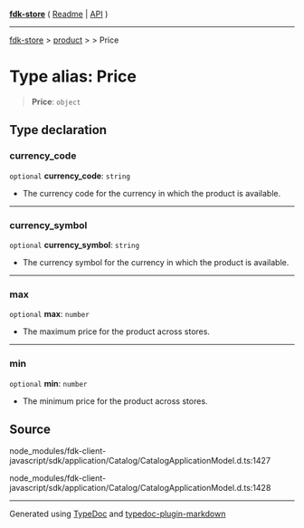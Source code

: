 [**fdk-store**](../../../README.md) ( [Readme](../../../README.md) \| [API](../../../API.md) )

---

[fdk-store](../../../API.md) > [product](../../README.md) > [<internal>](../README.md) > Price

# Type alias: Price

> **Price**: `object`

## Type declaration

### currency_code

`optional` **currency_code**: `string`

- The currency code for the currency in
  which the product is available.

---

### currency_symbol

`optional` **currency_symbol**: `string`

- The currency symbol for the currency
  in which the product is available.

---

### max

`optional` **max**: `number`

- The maximum price for the product across stores.

---

### min

`optional` **min**: `number`

- The minimum price for the product across stores.

## Source

node_modules/fdk-client-javascript/sdk/application/Catalog/CatalogApplicationModel.d.ts:1427

node_modules/fdk-client-javascript/sdk/application/Catalog/CatalogApplicationModel.d.ts:1428

---

Generated using [TypeDoc](https://typedoc.org/) and [typedoc-plugin-markdown](https://www.npmjs.com/package/typedoc-plugin-markdown)
